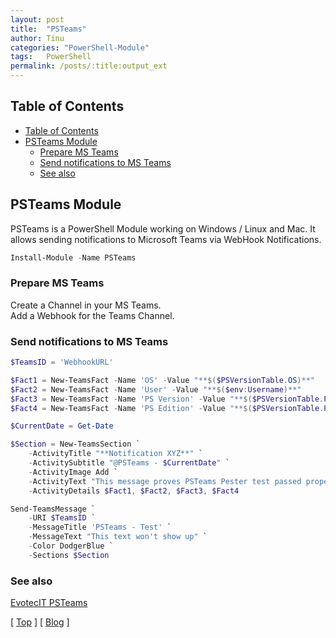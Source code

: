 ```yaml
---
layout: post
title:  "PSTeams"
author: Tinu
categories: "PowerShell-Module"
tags:   PowerShell
permalink: /posts/:title:output_ext
---
```


## Table of Contents

- [Table of Contents](#table-of-contents)
- [PSTeams Module](#psteams-module)
  - [Prepare MS Teams](#prepare-ms-teams)
  - [Send notifications to MS Teams](#send-notifications-to-ms-teams)
  - [See also](#see-also)

## PSTeams Module

PSTeams is a PowerShell Module working on Windows / Linux and Mac. It allows sending notifications to Microsoft Teams via WebHook Notifications.

````powershell
Install-Module -Name PSTeams
````

### Prepare MS Teams

Create a Channel in your MS Teams.  
Add a Webhook for the Teams Channel.

### Send notifications to MS Teams

````powershell
$TeamsID = 'WebhookURL'

$Fact1 = New-TeamsFact -Name 'OS' -Value "**$($PSVersionTable.OS)**"
$Fact2 = New-TeamsFact -Name 'User' -Value "**$($env:Username)**"
$Fact3 = New-TeamsFact -Name 'PS Version' -Value "**$($PSVersionTable.PSVersion)**"
$Fact4 = New-TeamsFact -Name 'PS Edition' -Value "**$($PSVersionTable.PSEdition)**"

$CurrentDate = Get-Date

$Section = New-TeamsSection `
    -ActivityTitle "**Notification XYZ**" `
    -ActivitySubtitle "@PSTeams - $CurrentDate" `
    -ActivityImage Add `
    -ActivityText "This message proves PSTeams Pester test passed properly." `
    -ActivityDetails $Fact1, $Fact2, $Fact3, $Fact4

Send-TeamsMessage `
    -URI $TeamsID `
    -MessageTitle 'PSTeams - Test' `
    -MessageText "This text won't show up" `
    -Color DodgerBlue `
    -Sections $Section
````

### See also

[EvotecIT PSTeams](https://github.com/EvotecIT/PSTeams)

[ [Top](#table-of-contents) ] [ [Blog](../categories.html) ]
